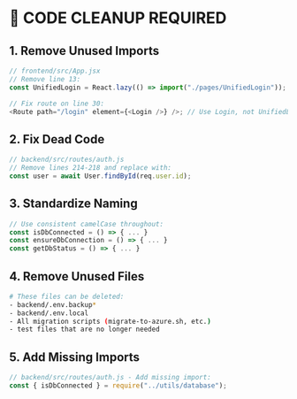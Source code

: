 # 🧹 CODE CLEANUP REQUIRED

## 1. Remove Unused Imports

```javascript
// frontend/src/App.jsx
// Remove line 13:
const UnifiedLogin = React.lazy(() => import("./pages/UnifiedLogin"));

// Fix route on line 30:
<Route path="/login" element={<Login />} />; // Use Login, not UnifiedLogin
```

## 2. Fix Dead Code

```javascript
// backend/src/routes/auth.js
// Remove lines 214-218 and replace with:
const user = await User.findById(req.user.id);
```

## 3. Standardize Naming

```javascript
// Use consistent camelCase throughout:
const isDbConnected = () => { ... }
const ensureDbConnection = () => { ... }
const getDbStatus = () => { ... }
```

## 4. Remove Unused Files

```bash
# These files can be deleted:
- backend/.env.backup*
- backend/.env.local
- All migration scripts (migrate-to-azure.sh, etc.)
- test files that are no longer needed
```

## 5. Add Missing Imports

```javascript
// backend/src/routes/auth.js - Add missing import:
const { isDbConnected } = require("../utils/database");
```
